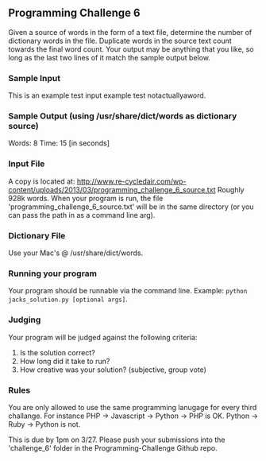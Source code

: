 ## Programming Challenge 6

Given a source of words in the form of a text file, determine the number of dictionary words in the file.  Duplicate words in the source text count towards the final word count.  Your output may be anything that you like, so long as the last two lines of it match the sample output below.

### Sample Input

This is an example test input example test notactuallyaword.

### Sample Output (using /usr/share/dict/words as dictionary source)

Words: 8
Time: 15 [in seconds]

### Input File

A copy is located at: http://www.re-cycledair.com/wp-content/uploads/2013/03/programming_challenge_6_source.txt
Roughly 928k words.
When your program is run, the file 'programming_challenge_6_source.txt' will be in the same directory (or you can pass the path in as a command line arg).

### Dictionary File

Use your Mac's @ /usr/share/dict/words.

### Running your program

Your program should be runnable via the command line.  Example: `python jacks_solution.py [optional args]`.

### Judging

Your program will be judged against the following criteria:

1. Is the solution correct?
2. How long did it take to run?
3. How creative was your solution? (subjective, group vote)

### Rules

You are only allowed to use the same programming lanugage for every third challange.  For instance PHP -> Javascript -> Python -> PHP is OK.  Python -> Ruby -> Python is not.

This is due by 1pm on 3/27.  Please push your submissions into the 'challenge_6' folder in the Programming-Challenge Github repo.